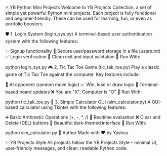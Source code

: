 🔥 YB Python Mini Projects
Welcome to YB Projects Collection, a set of simple yet powerful Python mini projects. Each project is fully functional and beginner-friendly. These can be used for learning, fun, or even as portfolio boosters.

🛡️ 1. Login System (login_sys.py)
A terminal-based user authentication system with the following features:

✨ Signup functionality
🔐 Secure user/password storage in a file (users.txt)
✅ Login verification
🚪 Clean exit and input validation
📌 Run With:

python login_sys.py
🎮 2. Tic Tac Toe Game (tic_tak_toe.py)
Play a classic game of Tic Tac Toe against the computer. Key features include:

🧠 AI opponent (random move logic)
📈 Win, lose or draw logic
🎯 Terminal-based board updates
❌ You are "X", Computer is "O"
📌 Run With:

python tic_tak_toe.py
🧮 3. Simple Calculator GUI (sim_calculator.py)
A GUI-based calculator using Tkinter with the following features:

➕ Basic Arithmetic Operations (+, -, *, /)
🔁 Realtime evaluation
❌ Clear and Delete (DEL) buttons
🎨 Beautiful dark-themed interface
📌 Run With:

python sim_calculator.py
🧠 Author
Made with ❤️ by Yashuu

✨ YB Projects Style
All projects follow the YB Projects Style – minimal UI, user-friendly messages, and clean, readable Python code.
